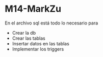 # M14-MarkZu
En el archivo sql está todo lo necesario para

* Crear la db
* Crear las tablas
* Insertar datos en las tablas
* Implementar los triggers
